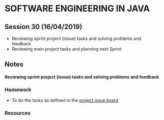 # SOFTWARE ENGINEERING IN JAVA

## Session 30 (16/04/2019)

- Reviewing sprint project (issue) tasks and solving problems and feedback
- Reviewing main project tasks and planning next Sprint

## Notes

#### Reviewing sprint project (issue) tasks and solving problems and feedback


### Homework

- To do the [](https://github.com/javarb/wallet/issues/) tasks as defined in the [project issue board](https://github.com/javarb/wallet/projects/)



### Resources

[1]: http:// 
[2]: https:
